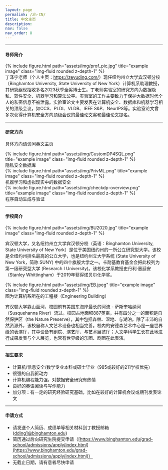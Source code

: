 ```yaml
---
layout: page
permalink: /zh-CN/
title: 中文主页
description:
nav: false
nav_order: 8
---
```


----

#### 导师简介


<div class="row justify-content-sm-center">
    <div class="col-sm-4 mt-3 mt-md-0">
        {% include figure.html path="assets/img/prof_pic.jpg" title="example image" class="img-fluid rounded z-depth-1" %}
    </div>
    <div class="col-sm-8 mt-3 mt-md-0">
        丁泽宇老师（个人主页：<a href="https://zeyuding.com/">https://zeyuding.com/</a>）现任纽约州立大学宾汉顿分校（Binghamton University, State University of New York）计算机系助理教授，其研究组现招收多名2023秋季全奖博士生。丁老师实验室的研究方向为数据隐私、软件安全、机器学习和算法公平。实验室的工作主要致力于保护大数据时代个人的私密信息不被泄露。实验室论文主要发表在计算机安全、数据库和机器学习相关的顶级会议，如CCS、PLDI、VLDB、IEEE S&P、NeurIPS等。实验室论文曾多次获得计算机安全方向顶级会议的最佳论文奖和最佳论文提名。
    </div>
</div>

----

#### 研究方向

具体方向请访问英文主页

<div class="row justify-content-sm-center">
    <div class="col-sm-4 mt-3 mt-md-0">
        {% include figure.html path="assets/img/CustomDP4SQL.png" title="example image" class="img-fluid rounded z-depth-1" %}
        <div class="caption">
            隐私安全数据库
        </div>
    </div>
    <div class="col-sm-4 mt-3 mt-md-0">
        {% include figure.html path="assets/img/PrivML.png" title="example image" class="img-fluid rounded z-depth-1" %}
        <div class="caption">
            机器学习和虚拟现实中的数据安全
        </div>
    </div>
    <div class="col-sm-4 mt-3 mt-md-0">
        {% include figure.html path="assets/img/checkdp-overview.png" title="example image" class="img-fluid rounded z-depth-1" %}
        <div class="caption">
            程序自动生成与验证
        </div>
    </div>
</div>



----

#### 学校简介

<div class="row">
    <div class="col-sm mt-3 mt-md-0">
        {% include figure.html path="assets/img/BU2020.jpg" title="example image" class="img-fluid rounded z-depth-1" %}
    </div>
</div>
<!-- <div class="caption">
    This image can also have a caption. It's like magic.
</div> -->


宾汉顿大学，又名纽约州立大学宾汉顿分校（英语：Binghamton University, State University of New York）是位于美国纽约州的一所公立研究型大学。该校是全纽约州排名最高的公立大学，也是纽约州立大学系统 (State University of New York，简称 SUNY) 中的四个旗舰大学之一。卡耐基教育基金会把此校列为第一级研究型大学 (Research I University)。该校化学系教授史丹利·惠廷安（Stanley Whittingham）于2019年获得诺贝尔化学奖。


<div class="row">
    <div class="col-sm mt-3 mt-md-0">
        {% include figure.html path="assets/img/EB.jpeg" title="example image" class="img-fluid rounded z-depth-1" %}
    </div>
</div>
<div class="caption">
    图为计算机系所在的工程楼（Engineering Building）
</div>

宾汉顿大学靠山面河，校园前有美国东海岸最长的河流 - 萨斯奎哈纳河（Susquehanna River）流过。校园占地面积887英亩，并有四分之一的面积是自然保护区（the Nature Preserve），其中包括森林、湿地、与湖泊。除了丰沛的自然资源外，该校自称人文艺术设备也相当完善。校内的安德森艺术中心是一座世界级的表演厅，其中设备有剧院、演艺厅、与艺术展览厅；人文学科学生长在此地进行成果发表与个人展览，也常有世界级的乐团、剧团在此表演。

----

#### 招生要求

* 计算机/信息安全/数学专业本科或硕士毕业（985或较好的211学校优先）
* 很强的自我驱动力
* 计算机编程能力强，对数据安全研究有热情
* 良好的英语阅读与写作能力
* 加分项：有一定的研究经验研究基础，比如在较好的计算机会议或期刊发表论文


----
#### 申请方式

* 请发送个人简历、成绩单等相关材料到丁教授邮箱 (dding1@binghamton.edu)
* 简历通过后向研究生院提交申请（[https://www.binghamton.edu/grad-school/admissions/apply/index.html](https://www.binghamton.edu/grad-school/admissions/apply/index.html)）
* 无截止日期，请有意者尽快申请


